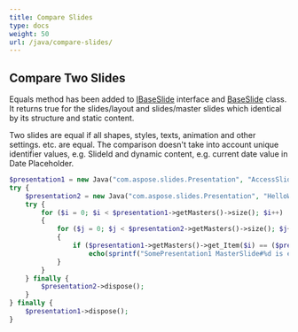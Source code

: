```yaml
---
title: Compare Slides
type: docs
weight: 50
url: /java/compare-slides/
---
```


## **Compare Two Slides**
Equals method has been added to [IBaseSlide](https://apireference.aspose.com/slides/java/com.aspose.slides/IBaseSlide) interface and [BaseSlide](https://apireference.aspose.com/slides/java/com.aspose.slides/BaseSlide) class. It returns true for the slides/layout and slides/master slides which identical by its structure and static content. 

Two slides are equal if all shapes, styles, texts, animation and other settings. etc. are equal. The comparison doesn't take into account unique identifier values, e.g. SlideId and dynamic content, e.g. current date value in Date Placeholder.

```php
$presentation1 = new Java("com.aspose.slides.Presentation", "AccessSlides.pptx");
try {
    $presentation2 = new Java("com.aspose.slides.Presentation", "HelloWorld.pptx");
    try {
        for ($i = 0; $i < $presentation1->getMasters()->size(); $i++)
        {
            for ($j = 0; $j < $presentation2->getMasters()->size(); $j++)
            {
                if ($presentation1->getMasters()->get_Item($i) == ($presentation2->getMasters()->get_Item($j)))
                    echo(sprintf("SomePresentation1 MasterSlide#%d is equal to SomePresentation2 MasterSlide#%d", $i, $j));
            }
        }
    } finally {
        $presentation2->dispose();
    }
} finally {
    $presentation1->dispose();
}
```
